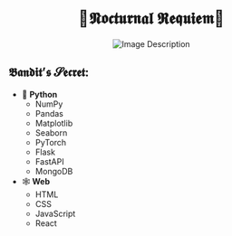 <h1 align="center">🌙𝕹𝖔𝖈𝖙𝖚𝖗𝖓𝖆𝖑 𝕽𝖊𝖖𝖚𝖎𝖊𝖒🌙</h1>
<p align="center">
  <img src="https://github.com/not-ares00/not-ares00/blob/main/test.jpg?raw=true" alt="Image Description" />
</p>
<h2>𝕭𝖆𝖓𝖉𝖎𝖙’𝖘 𝓢𝖊𝖈𝖗𝖊𝖙:</h2>
<ul>
  <li>🐍 <b>Python</b>
    <ul>
      <li>NumPy</li>
      <li>Pandas</li>
      <li>Matplotlib</li>
      <li>Seaborn</li>
      <li>PyTorch</li>
      <li>Flask</li>
      <li>FastAPI</li>
      <li>MongoDB</li>
    </ul>
  </li>
  <li>🕸️ <b>Web</b>
    <ul>
      <li>HTML</li>
      <li>CSS</li>
      <li>JavaScript</li>
      <li>React</li>
    </ul>
  </li>
</ul>
